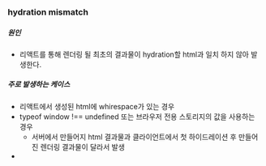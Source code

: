 ###  hydration mismatch

##### 원인

- 리액트를 통해 렌더링 될 최초의 결과물이 hydration할 html과 일치 하지 않아 발생한다.

##### 주로 발생하는 케이스

- 리액트에서 생성된 html에 whirespace가 있는 경우
- typeof window !== undefined 또는 브라우저 전용 스토리지의 값을 사용하는 경우
  - 서버에서 만들어지 html 결과물과 클라이언트에서 첫 하이드레이션 후 만들어진 렌더링 결과물이 달라서 발생
- 
